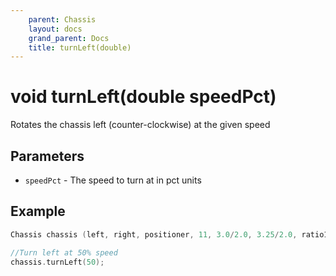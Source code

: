 ```yaml
---
    parent: Chassis
    layout: docs
    grand_parent: Docs
    title: turnLeft(double)
---
```

# void turnLeft(double speedPct)
Rotates the chassis left (counter-clockwise) at the given speed

## Parameters
- `speedPct` - The speed to turn at in pct units

## Example
```cpp
Chassis chassis (left, right, positioner, 11, 3.0/2.0, 3.25/2.0, ratio18_1);

//Turn left at 50% speed
chassis.turnLeft(50);
```